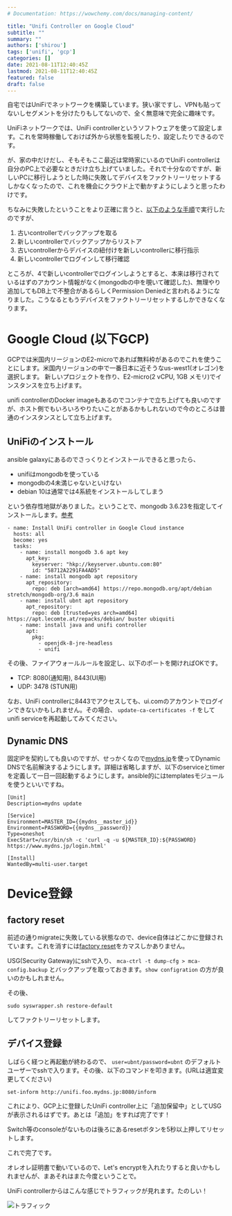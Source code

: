 ```yaml
---
# Documentation: https://wowchemy.com/docs/managing-content/

title: "Unifi Controller on Google Cloud"
subtitle: ""
summary: ""
authors: ['shirou']
tags: ['unifi', 'gcp']
categories: []
date: 2021-08-11T12:40:45Z
lastmod: 2021-08-11T12:40:45Z
featured: false
draft: false
---
```

自宅ではUniFiでネットワークを構築しています。狭い家ですし、VPNも貼ってないしセグメントを分けたりもしてないので、全く無意味で完全に趣味です。

<!--more-->

UniFiネットワークでは、UniFi controllerというソフトウェアを使って設定します。これを常時稼働しておけば外から状態を監視したり、設定したりできるのです。

が、家の中だけだし、そもそもここ最近は常時家にいるのでUniFi controllerは自分のPC上で必要なときだけ立ち上げていました。それで十分なのですが、新しいPCに移行しようとした時に失敗してデバイスをファクトリーリセットするしかなくなったので、これを機会にクラウド上で動かすようにしようと思ったわけです。

ちなみに失敗したということをより正確に言うと、[以下のような手順](https://help.ui.com/hc/en-us/articles/115002869188-UniFi-Migrating-sites-with-Site-Export-Wizard)で実行したのですが、

1. 古いcontrollerでバックアップを取る
2. 新しいcontrollerでバックアップからリストア
3. 古いcontrollerからデバイスの紐付けを新しいcontrollerに移行指示
4. 新しいcontrollerでログインして移行確認

ところが、4で新しいcontrollerでログインしようとすると、本来は移行されているはずのアカウント情報がなく(mongodbの中を覗いて確認した)、無理やり追加してもDB上で不整合があるらしくPermission Deniedと言われるようになりました。こうなるともうデバイスをファクトリーリセットするしかできなくなります。

# Google Cloud (以下GCP)

GCPでは米国内リージョンのE2-microであれば無料枠があるのでこれを使うことにします。米国内リージョンの中で一番日本に近そうなus-west1(オレゴン)を選択します。
新しいプロジェクトを作り、E2-micro(2 vCPU, 1GB メモリ)でインスタンスを立ち上げます。

unifi controllerのDocker imageもあるのでコンテナで立ち上げても良いのですが、ホスト側でもいろいろやりたいことがあるかもしれないので今のところは普通のインスタンスとして立ち上げます。

## UniFiのインストール

ansible galaxyにあるのでさっくりとインストールできると思ったら、

- unifiはmongodbを使っている
- mongodbの4未満じゃないといけない
- debian 10は通常では4系統をインストールしてしまう

という依存性地獄がありました。ということで、mongodb 3.6.23を指定してインストールします。[参考](https://itblog.webdigg.org/425-how-to-install-unifi-controller-on-debian-10-buster/)

```
- name: Install UniFi controller in Google Cloud instance
  hosts: all
  become: yes
  tasks:
    - name: install mongodb 3.6 apt key
      apt_key:
        keyserver: "hkp://keyserver.ubuntu.com:80"
        id: "58712A2291FA4AD5"
    - name: install mongodb apt repository
      apt_repository:
        repo: deb [arch=amd64] https://repo.mongodb.org/apt/debian stretch/mongodb-org/3.6 main
    - name: install ubnt apt repository
      apt_repository:
        repo: deb [trusted=yes arch=amd64] https://apt.lecomte.at/repacks/debian/ buster ubiquiti
    - name: install java and unifi controller
      apt:
        pkg:
          - openjdk-8-jre-headless
          - unifi
```

その後、ファイアウォールルールを設定し、以下のポートを開ければOKです。

- TCP: 8080(通知用), 8443(UI用)
- UDP: 3478 (STUN用)

なお、UniFi controllerに8443でアクセスしても、ui.comのアカウントでログインできないかもしれません。その場合、 `update-ca-certificates -f` をしてunifi serviceを再起動してみてください。

## Dynamic DNS

固定IPを契約しても良いのですが、せっかくなので[mydns.jp](https://mydns.jp)を使ってDynamic DNSで名前解決するようにします。詳細は省略しますが、以下のserviceとtimerを定義して一日一回起動するようにします。ansible的にはtemplatesモジュールを使うといいですね。

```
[Unit]
Description=mydns update

[Service]
Environment=MASTER_ID={{mydns__master_id}}
Environment=PASSWORD={{mydns__password}}
Type=oneshot
ExecStart=/usr/bin/sh -c 'curl -q -u ${MASTER_ID}:${PASSWORD} https://www.mydns.jp/login.html'

[Install]
WantedBy=multi-user.target
```

# Device登録

## factory reset

前述の通りmigrateに失敗している状態なので、device自体はどこかに登録されています。これを消すには[factory reset](https://help.ui.com/hc/en-us/articles/205143490-UniFi-How-to-Reset-Devices-to-Factory-Defaults)をカマスしかありません。

USG(Security Gateway)にsshで入り、 `mca-ctrl -t dump-cfg > mca-config.backup` とバックアップを取っておきます。`show configration` の方が良いのかもしれません。

その後、

```
sudo syswrapper.sh restore-default
```

してファクトリーリセットします。

## デバイス登録

しばらく経つと再起動が終わるので、 `user=ubnt/password=ubnt` のデフォルトユーザーでsshで入ります。その後、以下のコマンドを叩きます。(URLは適宜変更してください)

```
set-inform http://unifi.foo.mydns.jp:8080/inform
```

これにより、GCP上に登録したUniFi controller上に「追加保留中」としてUSGが表示されるはずです。あとは「追加」をすれば完了です！

Switch等のconsoleがないものは後ろにあるresetボタンを5秒以上押してリセットします。


これで完了です。

オレオレ証明書で動いているので、Let's encryptを入れたりすると良いかもしれませんが、まあそれはまた今度ということで。


UniFi controllerからはこんな感じでトラフィックが見れます。たのしい！

![トラフィック](../../images/unifi_controller.png)
